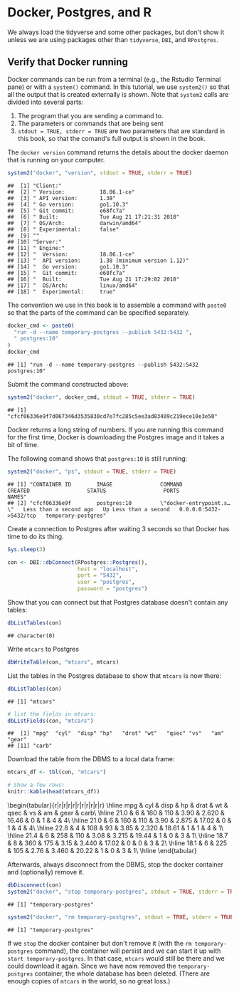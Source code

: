 # Docker, Postgres, and R

We always load the tidyverse and some other packages, but don't show it unless we are using packages other than `tidyverse`, `DBI`, and `RPostgres`.

## Verify that Docker running

Docker commands can be run from a terminal (e.g., the Rstudio Terminal pane) or with a `system()` command.  In this tutorial, we use `system2()` so that all the output that is created externally is shown.  Note that `system2` calls are divided into several parts:

1. The program that you are sending a command to.
2. The parameters or commands that are being sent
3. `stdout = TRUE, stderr = TRUE` are two parameters that are standard in this book, so that the comand's full output is shown in the book.

The `docker version` command returns the details about the docker daemon that is running on your computer.

```r
system2("docker", "version", stdout = TRUE, stderr = TRUE)
```

```
##  [1] "Client:"                                        
##  [2] " Version:           18.06.1-ce"                 
##  [3] " API version:       1.38"                       
##  [4] " Go version:        go1.10.3"                   
##  [5] " Git commit:        e68fc7a"                    
##  [6] " Built:             Tue Aug 21 17:21:31 2018"   
##  [7] " OS/Arch:           darwin/amd64"               
##  [8] " Experimental:      false"                      
##  [9] ""                                               
## [10] "Server:"                                        
## [11] " Engine:"                                       
## [12] "  Version:          18.06.1-ce"                 
## [13] "  API version:      1.38 (minimum version 1.12)"
## [14] "  Go version:       go1.10.3"                   
## [15] "  Git commit:       e68fc7a"                    
## [16] "  Built:            Tue Aug 21 17:29:02 2018"   
## [17] "  OS/Arch:          linux/amd64"                
## [18] "  Experimental:     true"
```

The convention we use in this book is to assemble a command with `paste0` so that the parts of the command can be specified separately.

```r
docker_cmd <- paste0(
  "run -d --name temporary-postgres --publish 5432:5432 ",
  " postgres:10"
)
docker_cmd
```

```
## [1] "run -d --name temporary-postgres --publish 5432:5432  postgres:10"
```

Submit the command constructed above:

```r
system2("docker", docker_cmd, stdout = TRUE, stderr = TRUE)
```

```
## [1] "cfcf06336e9f7d067346d3535830cd7e7fc285c5ee3ad83409c219ece10e3e50"
```
Docker returns a long string of numbers.  If you are running this command for the first time, Docker is downloading the Postgres image and it takes a bit of time.

The following comand shows that `postgres:10` is still running:

```r
system2("docker", "ps", stdout = TRUE, stderr = TRUE)
```

```
## [1] "CONTAINER ID        IMAGE               COMMAND                  CREATED                  STATUS                  PORTS                    NAMES"               
## [2] "cfcf06336e9f        postgres:10         \"docker-entrypoint.s…\"   Less than a second ago   Up Less than a second   0.0.0.0:5432->5432/tcp   temporary-postgres"
```

Create a connection to Postgres after waiting 3 seconds so that Docker has time to do its thing.

```r
Sys.sleep(3)

con <- DBI::dbConnect(RPostgres::Postgres(),
                      host = "localhost",
                      port = "5432",
                      user = "postgres",
                      password = "postgres")
```

Show that you can connect but that Postgres database doesn't contain any tables:


```r
dbListTables(con)
```

```
## character(0)
```

Write `mtcars` to Postgres

```r
dbWriteTable(con, "mtcars", mtcars)
```

List the tables in the Postgres database to show that `mtcars` is now there:


```r
dbListTables(con)
```

```
## [1] "mtcars"
```

```r
# list the fields in mtcars:
dbListFields(con, "mtcars")
```

```
##  [1] "mpg"  "cyl"  "disp" "hp"   "drat" "wt"   "qsec" "vs"   "am"   "gear"
## [11] "carb"
```

Download the table from the DBMS to a local data frame:

```r
mtcars_df <- tbl(con, "mtcars")

# Show a few rows:
knitr::kable(head(mtcars_df))
```


\begin{tabular}{r|r|r|r|r|r|r|r|r|r|r}
\hline
mpg & cyl & disp & hp & drat & wt & qsec & vs & am & gear & carb\\
\hline
21.0 & 6 & 160 & 110 & 3.90 & 2.620 & 16.46 & 0 & 1 & 4 & 4\\
\hline
21.0 & 6 & 160 & 110 & 3.90 & 2.875 & 17.02 & 0 & 1 & 4 & 4\\
\hline
22.8 & 4 & 108 & 93 & 3.85 & 2.320 & 18.61 & 1 & 1 & 4 & 1\\
\hline
21.4 & 6 & 258 & 110 & 3.08 & 3.215 & 19.44 & 1 & 0 & 3 & 1\\
\hline
18.7 & 8 & 360 & 175 & 3.15 & 3.440 & 17.02 & 0 & 0 & 3 & 2\\
\hline
18.1 & 6 & 225 & 105 & 2.76 & 3.460 & 20.22 & 1 & 0 & 3 & 1\\
\hline
\end{tabular}

Afterwards, always disconnect from the DBMS, stop the docker container and (optionally) remove it.

```r
dbDisconnect(con)
system2("docker", "stop temporary-postgres", stdout = TRUE, stderr = TRUE)
```

```
## [1] "temporary-postgres"
```

```r
system2("docker", "rm temporary-postgres", stdout = TRUE, stderr = TRUE)
```

```
## [1] "temporary-postgres"
```

If we `stop` the docker container but don't remove it (with the `rm temporary-postgres` command), the container will persist and we can start it up with `start temporary-postgres`.  In that case, `mtcars` would still be there and we could download it again.  Since we have now removed the `temporary-postgres` container, the whole database has been deleted.  (There are enough copies of `mtcars` in the world, so no great loss.)
